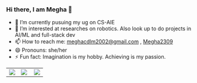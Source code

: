 ### Hi there, I am Megha 👋


- 🔭 I’m currently pusuing my ug on CS-AIE
- 🌱 I’m interested at researches on robotics. Also look up to do projects in AI/ML and full-stack dev
- 📫 How to reach me: meghacdlm2002@gmail.com , [Megha2309](https://t.me/Megha2309)
- 😄 Pronouns: she/her
- ⚡ Fun fact: Imagination is my hobby. Achieving is my passion.

<table>
  <tr>
    <td>
      <img src="https://github-readme-stats.vercel.app/api?username=megha-2002&show_icons=true&include_all_commits=true&count_private=true&hide_border=false&theme=prussian" />
    </td>
    <td>
      <img align="left" src="https://github-readme-stats.vercel.app/api/top-langs?username=megha-2002&show_icons=true&locale=en&layout=compact&theme=jolly"/>
    </td>
    <td>
      <img src="https://github-readme-streak-stats.herokuapp.com?user=megha-2002&theme=algolia&hide_border=false" />
    </td>
  </tr>
</table>

